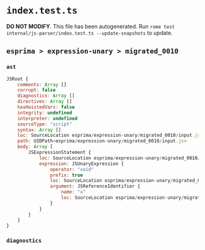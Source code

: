 # `index.test.ts`

**DO NOT MODIFY**. This file has been autogenerated. Run `rome test internal/js-parser/index.test.ts --update-snapshots` to update.

## `esprima > expression-unary > migrated_0010`

### `ast`

```javascript
JSRoot {
	comments: Array []
	corrupt: false
	diagnostics: Array []
	directives: Array []
	hasHoistedVars: false
	integrity: undefined
	interpreter: undefined
	sourceType: "script"
	syntax: Array []
	loc: SourceLocation esprima/expression-unary/migrated_0010/input.js 1:0-2:0
	path: UIDPath<esprima/expression-unary/migrated_0010/input.js>
	body: Array [
		JSExpressionStatement {
			loc: SourceLocation esprima/expression-unary/migrated_0010/input.js 1:0-1:6
			expression: JSUnaryExpression {
				operator: "void"
				prefix: true
				loc: SourceLocation esprima/expression-unary/migrated_0010/input.js 1:0-1:6
				argument: JSReferenceIdentifier {
					name: "x"
					loc: SourceLocation esprima/expression-unary/migrated_0010/input.js 1:5-1:6 (x)
				}
			}
		}
	]
}
```

### `diagnostics`

```

```
